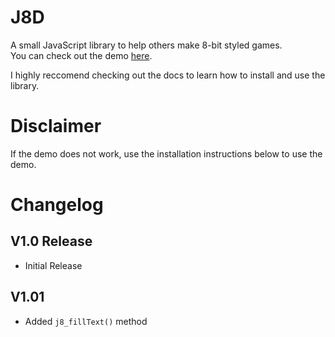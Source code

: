 # J8D
A small JavaScript library to help others make 8-bit styled games.  
You can check out the demo [here](devpooldotmsi.github.io/J8D/).

I highly reccomend checking out the docs to learn how to install and use the library.

# Disclaimer
If the demo does not work, use the installation instructions below to use the demo.

# Changelog
## V1.0 Release
* Initial Release
## V1.01
* Added `j8_fillText()` method
